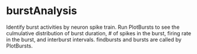 # burstAnalysis

Identify burst activities by neuron spike train.
Run PlotBursts to see the culmulative distribution of burst duration, # of spikes in the burst, firing rate in the burst, and interburst intervals.
findbursts and bursts are called by PlotBursts.
